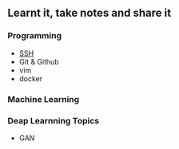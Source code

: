 ## Learnt it, take notes and share it

### Programming
- [SSH](./learnt/ssh/ssh-notes.md)
- Git & Github
- vim
- docker

### Machine Learning

### Deap Learnning Topics
- GAN

